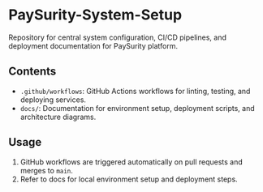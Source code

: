 # PaySurity-System-Setup

Repository for central system configuration, CI/CD pipelines, and deployment documentation for PaySurity platform.

## Contents

- `.github/workflows`: GitHub Actions workflows for linting, testing, and deploying services.
- `docs/`: Documentation for environment setup, deployment scripts, and architecture diagrams.

## Usage

1. GitHub workflows are triggered automatically on pull requests and merges to `main`.
2. Refer to docs for local environment setup and deployment steps.
